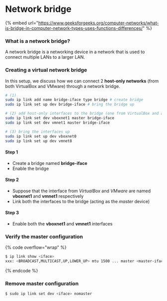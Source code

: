 # Network bridge

{% embed url="https://www.geeksforgeeks.org/computer-networks/what-is-bridge-in-computer-network-types-uses-functions-differences/" %}

### What is a network bridge?

A network bridge is a networking device in a network that is used to connect multiple LANs to a larger LAN.

### Creating a virtual network bridge

In this setup, we discuss how we can connect 2 **host-only networks** (from both VirtualBox and VMware)  through a network bridge.

```sh
# (1) 
sudo ip link add name bridge-iface type bridge # create bridge
sudo ip link set up dev bridge-iface # bring the bridge up

# (2) add host-only interfaces to the bridge (one from VirtualBox and another from VMware)
sudo ip link set dev vboxnet1 master bridge-iface
sudo ip link set dev vmnet1 master bridge-iface

# (3) bring the interfaces up
sudo ip link set up dev vboxnet0
sudo ip link set up dev vmnet8

```

#### Step 1

* Create a bridge named **bridge-iface**
* Enable the bridge&#x20;

#### Step 2

* Suppose that the interface from _VirtualBox_ and _VMware_ are named **vboxnet1** and **vmnet1** respectively
* Link both the interfaces to the bridge (acting as the _master_ device)

#### Step 3

* Enable both the **vboxnet1** and **vmnet1** interfaces

### Verify the master configuration

{% code overflow="wrap" %}
```sh
$ ip link show <iface> 
xxx: <BROADCAST,MULTICAST,UP,LOWER_UP> mtu 1500 ... master <master-iface>
```
{% endcode %}

### Remove master configuration

```sh
$ sudo ip link set dev <iface> nomaster
```


